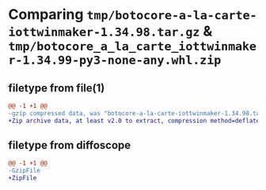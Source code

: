 # Comparing `tmp/botocore-a-la-carte-iottwinmaker-1.34.98.tar.gz` & `tmp/botocore_a_la_carte_iottwinmaker-1.34.99-py3-none-any.whl.zip`

## filetype from file(1)

```diff
@@ -1 +1 @@
-gzip compressed data, was "botocore-a-la-carte-iottwinmaker-1.34.98.tar", last modified: Sat May  4 01:01:28 2024, max compression
+Zip archive data, at least v2.0 to extract, compression method=deflate
```

## filetype from diffoscope

```diff
@@ -1 +1 @@
-GzipFile
+ZipFile
```

